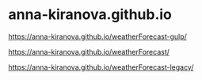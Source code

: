 # anna-kiranova.github.io

https://anna-kiranova.github.io/weatherForecast-gulp/

https://anna-kiranova.github.io/weatherForecast/

https://anna-kiranova.github.io/weatherForecast-legacy/
